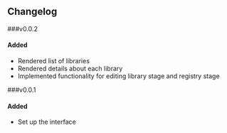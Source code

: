 ## Changelog

###v0.0.2
#### Added
- Rendered list of libraries
- Rendered details about each library
- Implemented functionality for editing library stage and registry stage

###v0.0.1
#### Added
- Set up the interface
